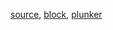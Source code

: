 [source](https://github.com/mahanteshsc/react-stockcharts/blob/master/docs/lib/charts/CandleStickChartWithAnnotation.jsx), [block](http://bl.ocks.org/rrag/46a2db7be6336500bedee27f5fa08713), [plunker](http://plnkr.co/edit/gist:46a2db7be6336500bedee27f5fa08713?p=preview)
